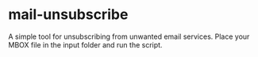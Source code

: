 # mail-unsubscribe
A simple tool for unsubscribing from unwanted email services. Place your MBOX file in the input folder and run the script.
